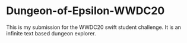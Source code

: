 # Dungeon-of-Epsilon-WWDC20
This is my submission for the WWDC20 swift student challenge. It is an infinite text based dungeon explorer.
